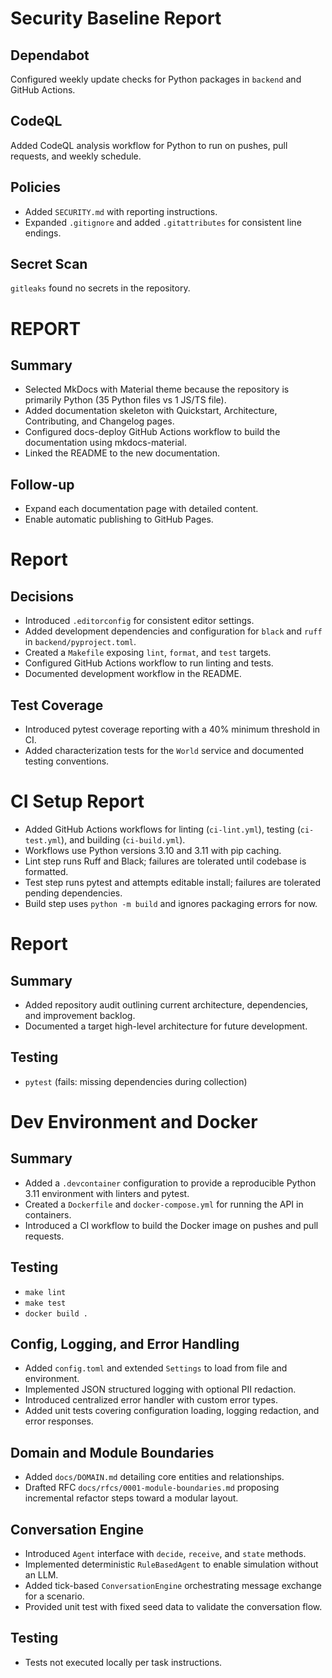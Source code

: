 
# Security Baseline Report

## Dependabot
Configured weekly update checks for Python packages in `backend` and GitHub Actions.

## CodeQL
Added CodeQL analysis workflow for Python to run on pushes, pull requests, and weekly schedule.

## Policies
- Added `SECURITY.md` with reporting instructions.
- Expanded `.gitignore` and added `.gitattributes` for consistent line endings.

## Secret Scan
`gitleaks` found no secrets in the repository.


# REPORT

## Summary

- Selected MkDocs with Material theme because the repository is primarily Python (35 Python files vs 1 JS/TS file).
- Added documentation skeleton with Quickstart, Architecture, Contributing, and Changelog pages.
- Configured docs-deploy GitHub Actions workflow to build the documentation using mkdocs-material.
- Linked the README to the new documentation.

## Follow-up

- Expand each documentation page with detailed content.
- Enable automatic publishing to GitHub Pages.


# Report

## Decisions
- Introduced `.editorconfig` for consistent editor settings.
- Added development dependencies and configuration for `black` and `ruff` in `backend/pyproject.toml`.
- Created a `Makefile` exposing `lint`, `format`, and `test` targets.
- Configured GitHub Actions workflow to run linting and tests.
- Documented development workflow in the README.

## Test Coverage

- Introduced pytest coverage reporting with a 40% minimum threshold in CI.
- Added characterization tests for the `World` service and documented testing conventions.


# CI Setup Report

- Added GitHub Actions workflows for linting (`ci-lint.yml`), testing (`ci-test.yml`), and building (`ci-build.yml`).
- Workflows use Python versions 3.10 and 3.11 with pip caching.
- Lint step runs Ruff and Black; failures are tolerated until codebase is formatted.
- Test step runs pytest and attempts editable install; failures are tolerated pending dependencies.
- Build step uses `python -m build` and ignores packaging errors for now.

# Report

## Summary
- Added repository audit outlining current architecture, dependencies, and improvement backlog.
- Documented a target high-level architecture for future development.

## Testing
- `pytest` (fails: missing dependencies during collection)
# Dev Environment and Docker

## Summary
- Added a `.devcontainer` configuration to provide a reproducible Python 3.11 environment with linters and pytest.
- Created a `Dockerfile` and `docker-compose.yml` for running the API in containers.
- Introduced a CI workflow to build the Docker image on pushes and pull requests.

## Testing
- `make lint`
- `make test`
- `docker build .`


## Config, Logging, and Error Handling

- Added `config.toml` and extended `Settings` to load from file and environment.
- Implemented JSON structured logging with optional PII redaction.
- Introduced centralized error handler with custom error types.
- Added unit tests covering configuration loading, logging redaction, and error responses.

## Domain and Module Boundaries
- Added `docs/DOMAIN.md` detailing core entities and relationships.
- Drafted RFC `docs/rfcs/0001-module-boundaries.md` proposing incremental refactor steps toward a modular layout.


## Conversation Engine

- Introduced `Agent` interface with `decide`, `receive`, and `state` methods.
- Implemented deterministic `RuleBasedAgent` to enable simulation without an LLM.
- Added tick-based `ConversationEngine` orchestrating message exchange for a scenario.
- Provided unit test with fixed seed data to validate the conversation flow.

## Testing
- Tests not executed locally per task instructions.
